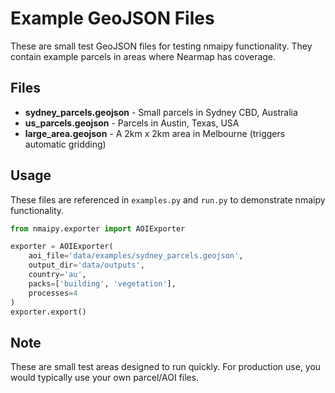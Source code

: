 # Example GeoJSON Files

These are small test GeoJSON files for testing nmaipy functionality. They contain example parcels in areas where Nearmap has coverage.

## Files

- **sydney_parcels.geojson** - Small parcels in Sydney CBD, Australia
- **us_parcels.geojson** - Parcels in Austin, Texas, USA  
- **large_area.geojson** - A 2km x 2km area in Melbourne (triggers automatic gridding)

## Usage

These files are referenced in `examples.py` and `run.py` to demonstrate nmaipy functionality.

```python
from nmaipy.exporter import AOIExporter

exporter = AOIExporter(
    aoi_file='data/examples/sydney_parcels.geojson',
    output_dir='data/outputs',
    country='au',
    packs=['building', 'vegetation'],
    processes=4
)
exporter.export()
```

## Note

These are small test areas designed to run quickly. For production use, you would typically use your own parcel/AOI files.